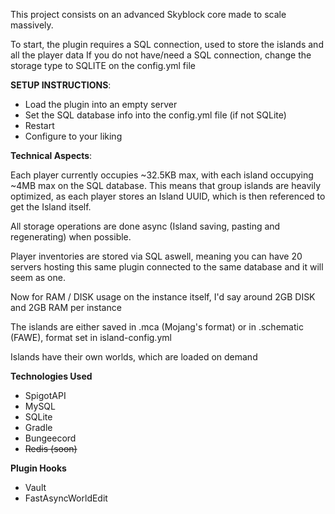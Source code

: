 This project consists on an advanced Skyblock core made to scale massively.

To start, the plugin requires a SQL connection, used to store the islands and all the player data
If you do not have/need a SQL connection, change the storage type to SQLITE on the config.yml file

**SETUP INSTRUCTIONS**:
- Load the plugin into an empty server
- Set the SQL database info into the config.yml file (if not SQLite)
- Restart
- Configure to your liking

**Technical Aspects**:

Each player currently occupies ~32.5KB max, with each island occupying ~4MB max on the SQL database.
This means that group islands are heavily optimized, as each player stores an Island UUID, which is then referenced to get the Island itself.

All storage operations are done async (Island saving, pasting and regenerating) when possible.

Player inventories are stored via SQL aswell, meaning you can have 20 servers hosting this same plugin connected to the same database and it will seem as one.

Now for RAM / DISK usage on the instance itself, I'd say around 2GB DISK and 2GB RAM per instance

The islands are either saved in .mca (Mojang's format) or in .schematic (FAWE), format set in island-config.yml 

Islands have their own worlds, which are loaded on demand

**Technologies Used**
- SpigotAPI
- MySQL
- SQLite
- Gradle
- Bungeecord
- ~~Redis (soon)~~ 

**Plugin Hooks**
- Vault
- FastAsyncWorldEdit
